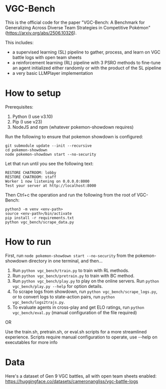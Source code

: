 # VGC-Bench
This is the official code for the paper "VGC-Bench: A Benchmark for Generalizing Across Diverse Team Strategies in Competitive Pokémon" (https://arxiv.org/abs/2506.10326).

This includes:
- a supervised learning (SL) pipeline to gather, process, and learn on VGC battle logs with open team sheets
- a reinforcement learning (RL) pipeline with 3 PSRO methods to fine-tune an agent initialized either randomly or with the product of the SL pipeline
- a very basic LLMPlayer implementation 

# How to setup
Prerequisites:
1. Python (I use v3.10)
1. Pip (I use v23)
1. NodeJS and npm (whatever pokemon-showdown requires)

Run the following to ensure that pokemon showdown is configured:
```
git submodule update --init --recursive
cd pokemon-showdown
node pokemon-showdown start --no-security
```
Let that run until you see the following text:
```
RESTORE CHATROOM: lobby
RESTORE CHATROOM: staff
Worker 1 now listening on 0.0.0.0:8000
Test your server at http://localhost:8000
```
Then Ctrl+c the operation and run the following from the root of VGC-Bench:
```
python3 -m venv <env-path>
source <env-path>/bin/activate
pip install -r requirements.txt
python vgc_bench/scrape_data.py
```

# How to run
First, run `node pokemon-showdown start --no-security` from the pokemon-showdown directory in one terminal, and then...
1. Run `python vgc_bench/train.py` to train with RL methods.
1. Run `python vgc_bench/pretrain.py` to train with BC method.
1. Run `python vgc_bench/play.py` to play on the online servers. Run `python vgc_bench/play.py --help` for option details.
1. To scrape logs from showdown, run `python vgc_bench/scrape_logs.py`, or to convert logs to state-action pairs, run `python vgc_bench/logs2trajs.py`.
1. To evaluate agents in cross-play and get ELO ratings, run `python vgc_bench/eval.py` (manual configuration of the file required)

OR

Use the train.sh, pretrain.sh, or eval.sh scripts for a more streamlined experience. Scripts require manual configuration to operate, use --help on executables for more info

# Data
Here's a dataset of Gen 9 VGC battles, all with open team sheets enabled: https://huggingface.co/datasets/cameronangliss/vgc-battle-logs
